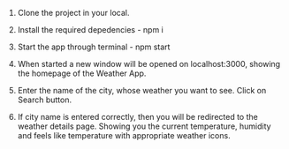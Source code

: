 1. Clone the project in your local.

2. Install the required depedencies - npm i

3. Start the app through terminal - npm start

4. When started a new window will be opened on localhost:3000, showing the homepage of the Weather App.

5. Enter the name of the city, whose weather you want to see. Click on Search button.

6. If city name is entered correctly, then you will be redirected to the weather details page. Showing you the current temperature, humidity and feels like temperature with appropriate weather icons.
